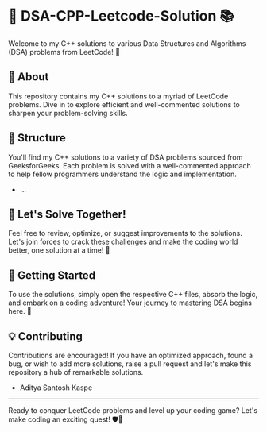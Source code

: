 # 🚀 DSA-CPP-Leetcode-Solution 📚

Welcome to my C++ solutions to various Data Structures and Algorithms (DSA) problems from LeetCode! 🌟

## 🎯 About

This repository contains my C++ solutions to a myriad of LeetCode problems. Dive in to explore efficient and well-commented solutions to sharpen your problem-solving skills.

## 📂 Structure

You'll find my C++ solutions to a variety of DSA problems sourced from GeeksforGeeks. Each problem is solved with a well-commented approach to help fellow programmers understand the logic and implementation.
- ...

## 🚀 Let's Solve Together!

Feel free to review, optimize, or suggest improvements to the solutions. Let's join forces to crack these challenges and make the coding world better, one solution at a time! 🤝

## 📜 Getting Started

To use the solutions, simply open the respective C++ files, absorb the logic, and embark on a coding adventure! Your journey to mastering DSA begins here. 🌌

## 💡 Contributing

Contributions are encouraged! If you have an optimized approach, found a bug, or wish to add more solutions, raise a pull request and let's make this repository a hub of remarkable solutions.



- Aditya Santosh Kaspe

---

Ready to conquer LeetCode problems and level up your coding game? Let's make coding an exciting quest! 🛡️🚀
